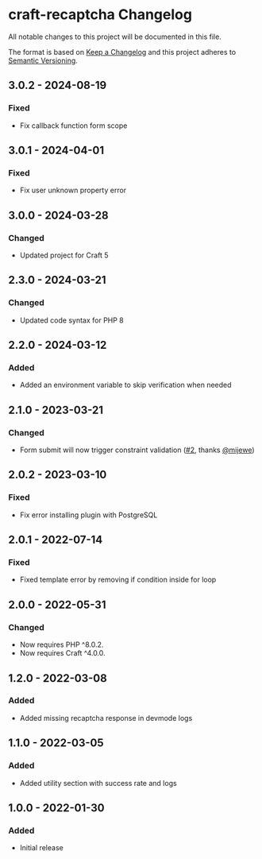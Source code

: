 # craft-recaptcha Changelog

All notable changes to this project will be documented in this file.

The format is based on [Keep a Changelog](http://keepachangelog.com/) and this project adheres to [Semantic Versioning](http://semver.org/).

## 3.0.2 - 2024-08-19
### Fixed
- Fix callback function form scope

## 3.0.1 - 2024-04-01
### Fixed
- Fix user unknown property error

## 3.0.0 - 2024-03-28
### Changed
- Updated project for Craft 5

## 2.3.0 - 2024-03-21
### Changed
- Updated code syntax for PHP 8

## 2.2.0 - 2024-03-12
### Added
- Added an environment variable to skip verification when needed

## 2.1.0 - 2023-03-21
### Changed
- Form submit will now trigger constraint validation ([#2](https://github.com/c10d-dev/craft-recaptcha/issues/2), thanks [@mijewe](https://github.com/mijewe))

## 2.0.2 - 2023-03-10
### Fixed
- Fix error installing plugin with PostgreSQL

## 2.0.1 - 2022-07-14
### Fixed
- Fixed template error by removing if condition inside for loop

## 2.0.0 - 2022-05-31
### Changed
- Now requires PHP ^8.0.2.
- Now requires Craft ^4.0.0.

## 1.2.0 - 2022-03-08
### Added
- Added missing recaptcha response in devmode logs

## 1.1.0 - 2022-03-05
### Added
- Added utility section with success rate and logs

## 1.0.0 - 2022-01-30
### Added
- Initial release

